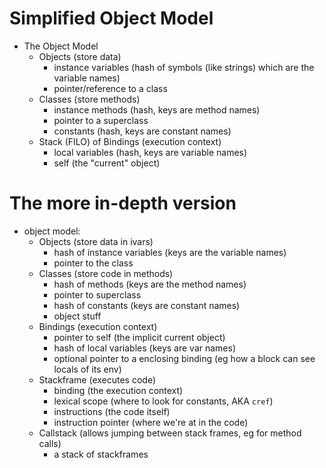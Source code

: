 Simplified Object Model
=======================

* The Object Model
  * Objects (store data)
    * instance variables (hash of symbols (like strings) which are the variable names)
    * pointer/reference to a class
  * Classes (store methods)
    * instance methods (hash, keys are method names)
    * pointer to a superclass
    * constants (hash, keys are constant names)
  * Stack (FILO) of Bindings (execution context)
    * local variables (hash, keys are variable names)
    * self (the "current" object)


The more in-depth version
=========================

* object model:
  * Objects (store data in ivars)
    * hash of instance variables (keys are the variable names)
    * pointer to the class
  * Classes (store code in methods)
    * hash of methods (keys are the method names)
    * pointer to superclass
    * hash of constants (keys are constant names)
    * object stuff
  * Bindings (execution context)
    * pointer to self (the implicit current object)
    * hash of local variables (keys are var names)
    * optional pointer to a enclosing binding (eg how a block can see locals of its env)
  * Stackframe (executes code)
    * binding (the execution context)
    * lexical scope (where to look for constants, AKA `cref`)
    * instructions (the code itself)
    * instruction pointer (where we're at in the code)
  * Callstack (allows jumping between stack frames, eg for method calls)
    * a stack of stackframes

